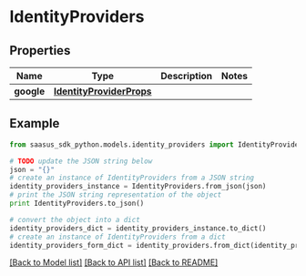 # IdentityProviders


## Properties
Name | Type | Description | Notes
------------ | ------------- | ------------- | -------------
**google** | [**IdentityProviderProps**](IdentityProviderProps.md) |  | 

## Example

```python
from saasus_sdk_python.models.identity_providers import IdentityProviders

# TODO update the JSON string below
json = "{}"
# create an instance of IdentityProviders from a JSON string
identity_providers_instance = IdentityProviders.from_json(json)
# print the JSON string representation of the object
print IdentityProviders.to_json()

# convert the object into a dict
identity_providers_dict = identity_providers_instance.to_dict()
# create an instance of IdentityProviders from a dict
identity_providers_form_dict = identity_providers.from_dict(identity_providers_dict)
```
[[Back to Model list]](../README.md#documentation-for-models) [[Back to API list]](../README.md#documentation-for-api-endpoints) [[Back to README]](../README.md)


